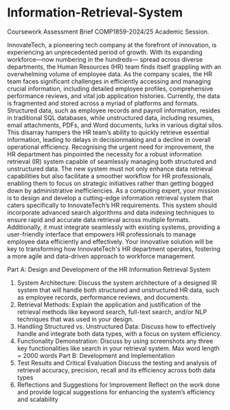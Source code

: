 # Information-Retrieval-System
Coursework Assessment Brief COMP1859-2024/25 Academic Session.

InnovateTech, a pioneering tech company at the forefront of innovation, is experiencing an
unprecedented period of growth. With its expanding workforce—now numbering in the hundreds—
spread across diverse departments, the Human Resources (HR) team finds itself grappling with an
overwhelming volume of employee data. As the company scales, the HR team faces significant
challenges in efficiently accessing and managing crucial information, including detailed employee
profiles, comprehensive performance reviews, and vital job application histories. Currently, the data is
fragmented and stored across a myriad of platforms and formats. Structured data, such as employee
records and payroll information, resides in traditional SQL databases, while unstructured data, including
resumes, email attachments, PDFs, and Word documents, lurks in various digital silos. This disarray
hampers the HR team’s ability to quickly retrieve essential information, leading to delays in decisionmaking
and a decline in overall operational efficiency.
Recognising the urgent need for improvement, the HR department has pinpointed the necessity for a
robust information retrieval (IR) system capable of seamlessly managing both structured and
unstructured data. The new system must not only enhance data retrieval capabilities but also facilitate
a smoother workflow for HR professionals, enabling them to focus on strategic initiatives rather than
getting bogged down by administrative inefficiencies. As a computing expert, your mission is to design
and develop a cutting-edge information retrieval system that caters specifically to InnovateTech’s HR
requirements. This system should incorporate advanced search algorithms and data indexing techniques
to ensure rapid and accurate data retrieval across multiple formats. Additionally, it must integrate
seamlessly with existing systems, providing a user-friendly interface that empowers HR professionals
to manage employee data efficiently and effectively. Your innovative solution will be key to
transforming how InnovateTech's HR department operates, fostering a more agile and data-driven
approach to workforce management.

Part A: Design and Development of the HR Information Retrieval System 
1. System Architecture:
Discuss the system architecture of a designed IR system that will handle both structured and
unstructured HR data, such as employee records, performance reviews, and documents.
2. Retrieval Methods:
Explain the application and justification of the retrieval methods like keyword search, full-text
search, and/or NLP techniques that was used in your design.
3. Handling Structured vs. Unstructured Data: 
Discuss how to effectively handle and integrate both data types, with a focus on system
efficiency.
4. Functionality Demonstration:
Discuss by using screenshots any three key functionalities like search in your retrieval system.
Max word length = 2000 words
Part B: Development and Implementation 
1. Test Results and Critical Evaluation
Discuss the testing and analysis of retrieval accuracy, precision, recall and its efficiency across
both data types
2. Reflections and Suggestions for Improvement
Reflect on the work done and provide logical suggestions for enhancing the system’s
efficiency and scalability
